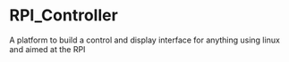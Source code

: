 # RPI_Controller
A platform to build a control and display interface for anything using linux and aimed at the RPI
